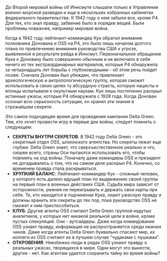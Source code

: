 До Второй мировой войны об Иннсмуте слышали только в Управлении военно-морской разведки и еще в нескольких избранных кабинетах федерального правительства. К 1942 году о нем забыли все, кроме P4. Для тех, кто знал правду, забвение было в порядке вещей. Были проблемы поважнее, например мировая война.

Когда в 1942 году лейтенант-коммандер Кук обратил внимание полковника Донована и OSS на P4, это было лишь началом долгого плана по привлечению внимания руководства США к угрозе, выявленной в результате рейда в Иннсмут. Первоначальное обращение Кука к Доновану было совершенно обычным и не включало в себя ничего из тех экстраординарных материалов, которые P4 обнаружила за четырнадцать лет борьбы с глубоководными - об этом речь пойдет позже. Сначала Донован был убежден, что привлекает археологическую и антропологическую группу, которая сможет использовать в своих целях ту абсурдную страсть, которую нацисты и японцы испытывали к окультным наукам. Кук лишь постепенно раскрыл истинные ужасы, которые P4 обнаружила с 1928 года. Когда Донован осознал всю серьезность ситуации, он хранил эти знания в строжайшем секрете.

Это самое подходящее время для проведения кампании Delta Green. Тем, кто хочет провести игру в первые дни войны, следует помнить о следующем: 

- **СЕКРЕТЫ ВНУТРИ СЕКРЕТОВ**: В 1942 году Delta Green - это секретный отдел OSS, шпионского агентства. Но секреты лежат еще глубже: Delta Green знает, что сверхъестественное реально и что, скорее всего, страны Оси пытаются использовать его, чтобы повлиять на ход войны. Поначалу даже командиры OSS и президент не догадывались о том, что на самом деле раскрыл P4. Конечно, со временем правда стала раскрываться.
- **ХРУПКИЙ БАЛАНС**: Лейтенант-коммандер Кук - сложный человек, у которого есть далеко идущий план по выдвижению своей группы на первый план в военных действиях США. Судьба мира зависит от осторожности, умения не переигрывать и держать свои карты при себе. Те, кто находится в подчинении Кука, знают ужасную правду и должны хранить эти секреты до тех пор, пока руководство OSS не сможет к ним приспособиться.
- **КЛУБ**: Другие агенты OSS считают Delta Green группой надутых аналитиков, у которых нет никакой реальной цели в войне, кроме пустых спекуляций. Они - аутсайдеры. Даже когда командование OSS узнает правду, информация не распространяется среди нижних чинов. Даже когда агенты Delta Green буквально спасают мир, их коллеги из OSS считают их в лучшем случае "чудаками с пушками".
- **ОТКРОВЕНИЯ**: Неизбежно люди в рядах OSS узнают правду о реальных ужасах, творящихся в мире. Одни могут это вынести, другие - нет. Как агентам удается сохранить тайну во время войны?
